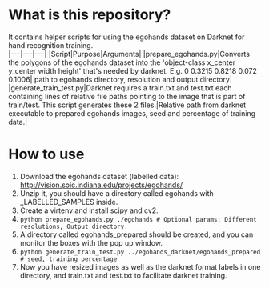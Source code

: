# What is this repository?
It contains helper scripts for using the egohands dataset on Darknet for hand recognition training.  
|---|---|---|
|Script|Purpose|Arguments|
|prepare_egohands.py|Converts the polygons of the egohands dataset into the 'object-class x_center y_center width height' that's needed by darknet. E.g. 0 0.3215 0.8218 0.072 0.1006| path to egohands directory, resolution and output directory|
|generate_train_test.py|Darknet requires a train.txt and test.txt each containing lines of relative file paths pointing to the image that is part of train/test. This script generates these 2 files.|Relative path from darknet executable to prepared egohands images, seed and percentage of training data.|


# How to use
1. Download the egohands dataset (labelled data): http://vision.soic.indiana.edu/projects/egohands/
1. Unzip it, you should have a directory called egohands with _LABELLED_SAMPLES inside.
1. Create a virtenv and install scipy and cv2.
1. ```python prepare_egohands.py ./egohands # Optional params: Different resolutions, Output directory.```
1. A directory called egohands_prepared should be created, and you can monitor the boxes with the pop up window.
1. ```python generate_train_test.py ../egohands_darknet/egohands_prepared # seed, training percentage```
1. Now you have resized images as well as the darknet format labels in one directory, and train.txt and test.txt to facilitate darknet training.
